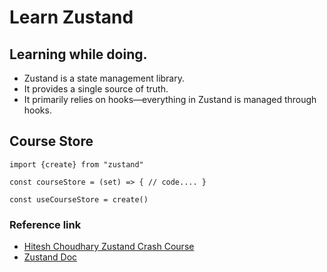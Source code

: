 # Learn Zustand

## Learning while doing.

- Zustand is a state management library.
- It provides a single source of truth.
- It primarily relies on hooks—everything in Zustand is managed through hooks.

## Course Store

`import {create} from "zustand"`

`const courseStore = (set) => { // code.... }`

`const useCourseStore = create()`

### Reference link

- [Hitesh Choudhary Zustand Crash Course](https://www.youtube.com/watch?v=KCr-UNsM3vA)
- [Zustand Doc](https://zustand.docs.pmnd.rs/getting-started/introduction)
